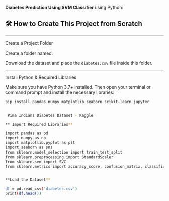  **Diabetes Prediction Using SVM Classifier** using Python:

## 🛠️ How to Create This Project from Scratch

---

 Create a Project Folder

Create a folder named:


Download the dataset and place the `diabetes.csv` file inside this folder.

---

 Install Python & Required Libraries

Make sure you have Python 3.7+ installed. Then open your terminal or command prompt and install the 
necessary libraries:

```bash
pip install pandas numpy matplotlib seaborn scikit-learn jupyter


 Pima Indians Diabetes Dataset - Kaggle

** Import Required Libraries**

import pandas as pd
import numpy as np
import matplotlib.pyplot as plt
import seaborn as sns
from sklearn.model_selection import train_test_split
from sklearn.preprocessing import StandardScaler
from sklearn.svm import SVC
from sklearn.metrics import accuracy_score, confusion_matrix, classification_report


**Load the Dataset**

df = pd.read_csv('diabetes.csv')
print(df.head())


